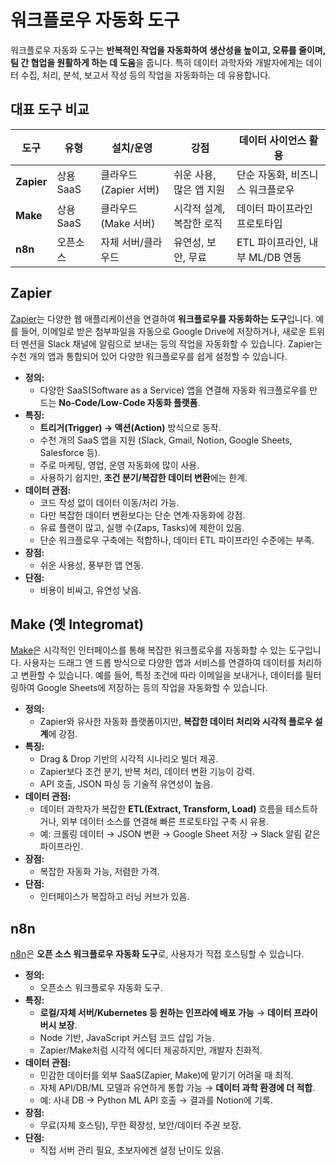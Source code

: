 # 워크플로우 자동화 도구

워크플로우 자동화 도구는 **반복적인 작업을 자동화하여 생산성을 높이고, 오류를 줄이며, 팀 간 협업을 원활하게 하는 데 도움**을 줍니다. 특히 데이터 과학자와 개발자에게는 데이터 수집, 처리, 분석, 보고서 작성 등의 작업을 자동화하는 데 유용합니다.

## 대표 도구 비교

| 도구         | 유형      | 설치/운영            | 강점             | 데이터 사이언스 활용            |
| ---------- | ------- | ---------------- | -------------- | ---------------------- |
| **Zapier** | 상용 SaaS | 클라우드 (Zapier 서버) | 쉬운 사용, 많은 앱 지원 | 단순 자동화, 비즈니스 워크플로우     |
| **Make**   | 상용 SaaS | 클라우드 (Make 서버)   | 시각적 설계, 복잡한 로직 | 데이터 파이프라인 프로토타입        |
| **n8n**    | 오픈소스    | 자체 서버/클라우드       | 유연성, 보안, 무료    | ETL 파이프라인, 내부 ML/DB 연동 |



## Zapier
[Zapier](https://zapier.com/)는 다양한 웹 애플리케이션을 연결하여 **워크플로우를 자동화하는 도구**입니다. 예를 들어, 이메일로 받은 첨부파일을 자동으로 Google Drive에 저장하거나, 새로운 트위터 멘션을 Slack 채널에 알림으로 보내는 등의 작업을 자동화할 수 있습니다. Zapier는 수천 개의 앱과 통합되어 있어 다양한 워크플로우를 쉽게 설정할 수 있습니다.

- **정의:** 
    - 다양한 SaaS(Software as a Service) 앱을 연결해 자동화 워크플로우를 만드는 **No-Code/Low-Code 자동화 플랫폼**.
- **특징:**
    - **트리거(Trigger) → 액션(Action)** 방식으로 동작.
    - 수천 개의 SaaS 앱을 지원 (Slack, Gmail, Notion, Google Sheets, Salesforce 등).
    - 주로 마케팅, 영업, 운영 자동화에 많이 사용.
    - 사용하기 쉽지만, **조건 분기/복잡한 데이터 변환**에는 한계.
- **데이터 관점:**
    - 코드 작성 없이 데이터 이동/처리 가능.
    - 다만 복잡한 데이터 변환보다는 단순 연계·자동화에 강점.
    - 유료 플랜이 많고, 실행 수(Zaps, Tasks)에 제한이 있음.
    - 단순 워크플로우 구축에는 적합하나, 데이터 ETL 파이프라인 수준에는 부족.
- **장점:** 
    - 쉬운 사용성, 풍부한 앱 연동.
- **단점:** 
    - 비용이 비싸고, 유연성 낮음.

## Make (옛 Integromat)
[Make](https://www.make.com/)은 시각적인 인터페이스를 통해 복잡한 워크플로우를 자동화할 수 있는 도구입니다. 사용자는 드래그 앤 드롭 방식으로 다양한 앱과 서비스를 연결하여 데이터를 처리하고 변환할 수 있습니다. 예를 들어, 특정 조건에 따라 이메일을 보내거나, 데이터를 필터링하여 Google Sheets에 저장하는 등의 작업을 자동화할 수 있습니다.

- **정의:** 
    - Zapier와 유사한 자동화 플랫폼이지만, **복잡한 데이터 처리와 시각적 플로우 설계**에 강점.
- **특징:**
    - Drag & Drop 기반의 시각적 시나리오 빌더 제공.
    - Zapier보다 조건 분기, 반복 처리, 데이터 변환 기능이 강력.
    - API 호출, JSON 파싱 등 기술적 유연성이 높음.
- **데이터 관점:**
    - 데이터 과학자가 복잡한 **ETL(Extract, Transform, Load)** 흐름을 테스트하거나, 외부 데이터 소스를 연결해 빠른 프로토타입 구축 시 유용.
    - 예: 크롤링 데이터 → JSON 변환 → Google Sheet 저장 → Slack 알림 같은 파이프라인.
- **장점:** 
    - 복잡한 자동화 가능, 저렴한 가격.
- **단점:** 
    - 인터페이스가 복잡하고 러닝 커브가 있음.

## n8n
[n8n](https://n8n.io/)은 **오픈 소스 워크플로우 자동화 도구**로, 사용자가 직접 호스팅할 수 있습니다.  

- **정의:** 
    - 오픈소스 워크플로우 자동화 도구.
- **특징:**
    - **로컬/자체 서버/Kubernetes 등 원하는 인프라에 배포 가능** → **데이터 프라이버시 보장**.
    - Node 기반, JavaScript 커스텀 코드 삽입 가능.
    - Zapier/Make처럼 시각적 에디터 제공하지만, 개발자 친화적.
- **데이터 관점:**
    - 민감한 데이터를 외부 SaaS(Zapier, Make)에 맡기기 어려울 때 최적.
    - 자체 API/DB/ML 모델과 유연하게 통합 가능 → **데이터 과학 환경에 더 적합**.
    - 예: 사내 DB → Python ML API 호출 → 결과를 Notion에 기록.
- **장점:**
    - 무료(자체 호스팅), 무한 확장성, 보안/데이터 주권 보장.
- **단점:**
    - 직접 서버 관리 필요, 초보자에겐 설정 난이도 있음.